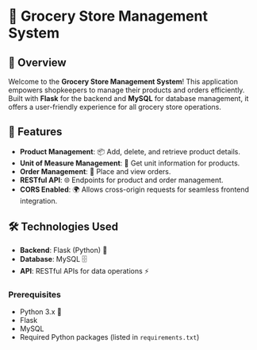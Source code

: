 # 🛒 Grocery Store Management System
## 📖 Overview
Welcome to the **Grocery Store Management System**! This application empowers shopkeepers to manage their products and orders efficiently. 
Built with **Flask** for the backend and **MySQL** for database management, it offers a user-friendly experience for all grocery store operations.

## 🚀 Features
- **Product Management**: 📦 Add, delete, and retrieve product details.
- **Unit of Measure Management**: 📏 Get unit information for products.
- **Order Management**: 📝 Place and view orders.
- **RESTful API**: 🌐 Endpoints for product and order management.
- **CORS Enabled**: 🌍 Allows cross-origin requests for seamless frontend integration.

## 🛠️ Technologies Used
- **Backend**: Flask (Python) 🐍
- **Database**: MySQL 🗄️
- **API**: RESTful APIs for data operations ⚡

### Prerequisites
- Python 3.x 🐍
- Flask
- MySQL
- Required Python packages (listed in `requirements.txt`)
